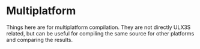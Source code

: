 # Multiplatform

Things here are for multiplatform compilation.
They are not directly ULX3S related, but can
be useful for compiling the same source for
other platforms and comparing the results.
